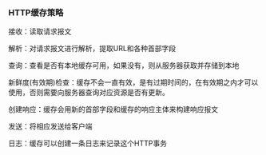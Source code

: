 ### HTTP缓存策略

接收：读取请求报文

解析：对请求报文进行解析，提取URL和各种首部字段

查询：查看是否有本地缓存可用，如果没有，则从服务器获取并存储到本地

新鲜度(有效期)检查：缓存不会一直有效，是有过期时间的，在有效期之内才可以使用，否则需要向服务器查询对应资源是否有更新。

创建响应：缓存会用新的首部字段和缓存的响应主体来构建响应报文

发送：将相应发送给客户端

日志：缓存可以创建一条日志来记录这个HTTP事务
